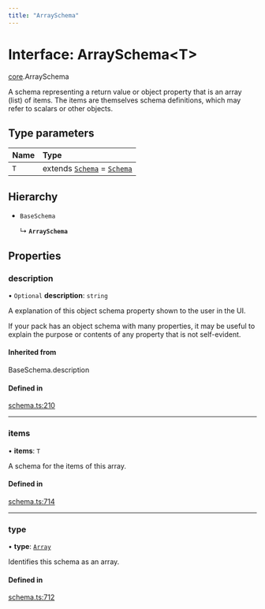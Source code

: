 ```yaml
---
title: "ArraySchema"
---
```

# Interface: ArraySchema<T\>

[core](../modules/core.md).ArraySchema

A schema representing a return value or object property that is an array (list) of items.
The items are themselves schema definitions, which may refer to scalars or other objects.

## Type parameters

| Name | Type |
| :------ | :------ |
| `T` | extends [`Schema`](../types/core.Schema.md) = [`Schema`](../types/core.Schema.md) |

## Hierarchy

- `BaseSchema`

  ↳ **`ArraySchema`**

## Properties

### description

• `Optional` **description**: `string`

A explanation of this object schema property shown to the user in the UI.

If your pack has an object schema with many properties, it may be useful to
explain the purpose or contents of any property that is not self-evident.

#### Inherited from

BaseSchema.description

#### Defined in

[schema.ts:210](https://github.com/coda/packs-sdk/blob/main/schema.ts#L210)

___

### items

• **items**: `T`

A schema for the items of this array.

#### Defined in

[schema.ts:714](https://github.com/coda/packs-sdk/blob/main/schema.ts#L714)

___

### type

• **type**: [`Array`](../enums/core.ValueType.md#array)

Identifies this schema as an array.

#### Defined in

[schema.ts:712](https://github.com/coda/packs-sdk/blob/main/schema.ts#L712)
